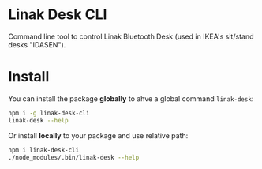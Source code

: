 # Linak Desk CLI

Command line tool to control Linak Bluetooth Desk (used in IKEA's sit/stand desks "IDASEN").

# Install

You can install the package **globally** to ahve a global command `linak-desk`:

```bash
npm i -g linak-desk-cli
linak-desk --help
```

Or install **locally** to your package and use relative path: 
```bash
npm i linak-desk-cli
./node_modules/.bin/linak-desk --help
```
